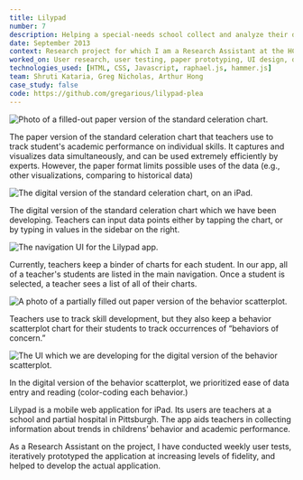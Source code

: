 ```yaml
---
title: Lilypad
number: 7
description: Helping a special-needs school collect and analyze their data
date: September 2013
context: Research project for which I am a Research Assistant at the HCII
worked_on: User research, user testing, paper prototyping, UI design, database design, front-end web development
technologies_used: [HTML, CSS, Javascript, raphael.js, hammer.js]
team: Shruti Kataria, Greg Nicholas, Arthur Hong
case_study: false
code: https://github.com/gregarious/lilypad-plea
---
```

<div class="images">
  <div class="captioned-image">
    <img alt="Photo of a filled-out paper version of the standard celeration chart." src="/assets/images/plea-app/scc-original-chart.jpg"/>
    <p>The paper version of the standard celeration chart that teachers use to track student's academic performance on individual skills. It captures and visualizes data simultaneously, and can be used extremely efficiently by experts. However, the paper format limits possible uses of the data (e.g., other visualizations, comparing to historical data)</p>
  </div>
  <div class="captioned-image">
    <img alt="The digital version of the standard celeration chart, on an iPad." src="/assets/images/plea-app/scc-edit.png"/>
    <p>The digital version of the standard celeration chart which we have been developing. Teachers can input data points either by tapping the chart, or by typing in values in the sidebar on the right.</p>
  </div>
  <div class="captioned-image">
    <img alt="The navigation UI for the Lilypad app." src="/assets/images/plea-app/scc-nav.png"/>
    <p>Currently, teachers keep a binder of charts for each student. In our app, all of a teacher's students are listed in the main navigation. Once a student is selected, a teacher sees a list of all of their charts.</p>
  </div>
  <div class="captioned-image">
    <img alt="A photo of a partially filled out paper version of the behavior scatterplot." src="behavior-orig-2.JPG"/>
    <p>Teachers use to track skill development, but they also keep a behavior scatterplot chart for their students to track occurrences of  “behaviors of concern.”</p>
  </div>
  <div class="captioned-image">
    <img alt="The UI which we are developing for the digital version of the behavior scatterplot." src="/assets/images/plea-app/behavior-new-2.png"/>
    <p>In the digital version of the behavior scatterplot, we prioritized ease of data entry and reading (color-coding each behavior.)</p>
  </div>
</div>

<div class="project-overview">
  <p>Lilypad is a mobile web application for iPad. Its users are teachers at a school and partial hospital in Pittsburgh. The app aids teachers in collecting information about trends in childrens’ behavior and academic performance.</p>
  <p>As a Research Assistant on the project, I have conducted weekly user tests, iteratively prototyped the application at increasing levels of fidelity, and helped to develop the actual application. </p>
</div>




